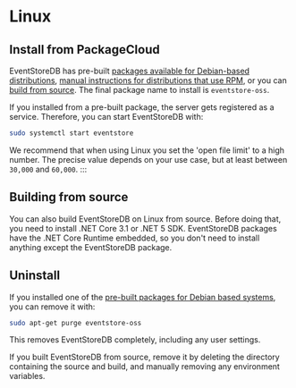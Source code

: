 # Linux

## Install from PackageCloud

EventStoreDB has pre-built [packages available for Debian-based distributions](https://packagecloud.io/EventStore/EventStore-OSS), [manual instructions for distributions that use RPM](https://packagecloud.io/EventStore/EventStore-OSS/install#bash-rpm), or you can [build from source](https://github.com/EventStore/EventStore#linux). The final package name to install is `eventstore-oss`.

If you installed from a pre-built package, the server gets registered as a service. Therefore, you can start EventStoreDB with:

```bash
sudo systemctl start eventstore
```
We recommend that when using Linux you set the 'open file limit' to a high number. The precise value depends on your use case, but at least between `30,000` and `60,000`.
:::

## Building from source

You can also build EventStoreDB on Linux from source. Before doing that, you need to install .NET Core 3.1 or .NET 5 SDK. EventStoreDB packages have the .NET Core Runtime embedded, so you don't need to install anything except the EventStoreDB package.

## Uninstall

If you installed one of the [pre-built packages for Debian based systems](https://packagecloud.io/EventStore/EventStore-OSS), you can remove it with:

```bash
sudo apt-get purge eventstore-oss
```

This removes EventStoreDB completely, including any user settings.

If you built EventStoreDB from source, remove it by deleting the directory containing the source and build, and manually removing any environment variables.
